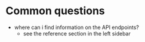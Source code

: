 # Common questions

- where can i find information on the API endpoints?
    -  see the reference section in the left sidebar